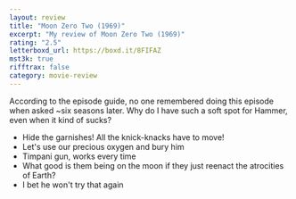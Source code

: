 ```yaml
---
layout: review
title: "Moon Zero Two (1969)"
excerpt: "My review of Moon Zero Two (1969)"
rating: "2.5"
letterboxd_url: https://boxd.it/8FIFAZ
mst3k: true
rifftrax: false
category: movie-review
---
```


According to the episode guide, no one remembered doing this episode when asked ~six seasons later. Why do I have such a soft spot for Hammer, even when it kind of sucks?

- Hide the garnishes! All the knick-knacks have to move!
- Let's use our precious oxygen and bury him
- Timpani gun, works every time
- What good is them being on the moon if they just reenact the atrocities of Earth?
- I bet he won't try that again
